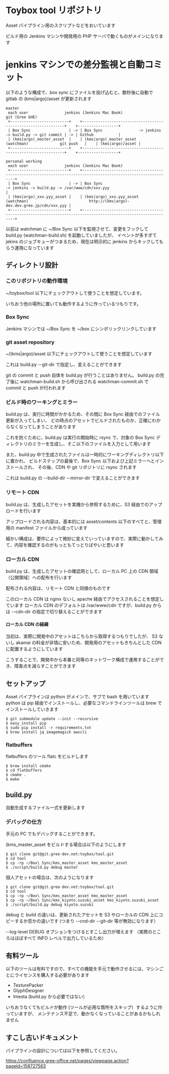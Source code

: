 # Toybox tool リポジトリ

Asset パイプライン用のスクリプトなどをおいています

ビルド用の Jenkins マシンや開発用の PHP サーバで動くものがメインになります

# jenkins マシンでの差分監視と自動コミット
以下のような構成で、box sync にファイルを投げ込むと、数秒後に自動で gitlab の (kms|argo)/asset が更新されます

```
master
 each user                jenkins (Jenkins Mac Book)                                    git (Gree GHE)
 +--------------------------+    +--------------------------------------------------------------+    +------------------+
 | Box Sync                 | -> | Box Sync                -> jenkins -> build.py -> git commit | -> | Github           |
 | (kms|argo)_master_asset  |    | (kms|argo)_master_asset   (watchman)              git push   |    | (kms|argo)/asset |
 +--------------------------+    +--------------------------------------------------------------+    +------------------+

personal working
 each user                jenkins (Jenkins Mac Book)
 +--------------------------+    +--------------------------------------------------------------------------------------------------------------+
 | Box Sync                 | -> | Box Sync                             -> jenkins -> build.py -> /var/www/cdn/xxx.yyy                          |
 | (kms|argo)_xxx.yyy_asset |    | (kms|argo)_xxx.yyy_asset  (watchman)                           http://(kms|argo)-dev.dev.gree.jp/cdn/xxx.yyy |
 +--------------------------+    +--------------------------------------------------------------------------------------------------------------+
```

以前は watchman に ~/Box Sync 以下を監視させて、変更をフックして build.py (watchman-build.sh) を起動していましたが、
イベントが多すぎて jekins のジョブキューがつまるため、現在は明示的に jenkins からキックしてもらう運用になっています

## ディレクトリ設計

### このリポジトリの動作環境
~/toybox/tool 以下にチェックアウトして使うことを想定しています。

いちおう他の場所に置いても動作するように作っているつもりです。

### Box Sync 
Jenkins マシンでは ~/Box Sync を ~/box にシンボリックリンクしています

### git asset repository
~/(kms|argo)/asset 以下にチェックアウトして使うことを想定しています

これは build.py --git-dir で指定し、変えることができます

git の commit と push 自体を build.py が行うことはありません。
build.py の完了後に watchman-build.sh から呼び出される watchman-commit.sh で commit と push が行われます

### ビルド時のワーキングとミラー
build.py は、実行に時間がかかるため、その間に Box Sync 経由でのファイル更新が入ってしまい、
どの時点のアセットでビルドされたものか、正確にわからなくなってしまうことがあります

これを防ぐために、build.py は実行の開始時に rsync で、対象の Box Sync ディレクトリのミラーを生成し、そこ以下のファイルを入力として用います

また、build.py 中で生成されたファイルは一時的にワーキングディレクトリ以下に置かれ、
ビルドステップの最後で、Box Sync 以下および上記ミラーへとインストールされ、
その後、CDN や git リポジトリに rsync されます

これは build.py の --build-dir --mirror-dir で変えることができます

### リモート CDN
build.py は、生成したアセットを実機から参照するために、S3 経由でのアップロードを行います

アップロードされる内容は、基本的には asset/contents 以下のすべてと、管理用の manifest ファイルから成っています

細かい構成は、要件によって微妙に変えていっていますので、実際に動かしてみて、内容を確認するのがもっともてっとりばやいと思います

### ローカル CDN
build.py は、生成したアセットの確認用として、ローカル PC 上の CDN 領域（公開領域）への配布を行います

配布される内容は、リモート CDN と同様のものです

このローカル CDN は  nginx ないし apache 経由でアクセスされることを想定しています
ローカル CDN のデフォルトは /var/www/cdn ですが、build.py からは --cdn-dir の指定で切り替えることができます

#### ローカル CDN の経緯
当初は、実際に開発中のアセットはこちらから取得するつもりでしたが、
S3 ないし akamai の料金が非情に安いため、開発用のアセットもきちんとした CDN に配置するようにしています

こうすることで、開発中から本番と同等のネットワーク構成で運用することができ、障害点を減らすことができます

## セットアップ
Asset パイプラインは python がメインで、サブで bash を用いています
python は pip 経由でインストールし、必要なコマンドラインツールは brew でインストールしていきます

```
$ git submodule update --init --recursive
$ easy_install pip
$ sudo pip install -r requirements.txt
$ brew install jq imagemagick awscli
```

### flatbuffers
flatbuffers のツール flatc をビルドします

```
$ brew install cmake
$ cd flatbuffers
$ cmake .
$ make
```

## build.py
自動生成するファイル一式を更新します

### デバッグの仕方
手元の PC でもデバッグすることができます。

(kms_master_asset をビルドする場合は以下のようにします

```
$ git clone git@git.gree-dev.net:toybox/tool.git
$ cd tool
$ cp -rp ~/Box\ Sync/kms_master_asset kms_master_asset
$ ./script/build.py debug master
```

個人アセットの場合は、次のようになります

```
$ git clone git@git.gree-dev.net:toybox/tool.git
$ cd tool
$ cp -rp ~/Box\ Sync/kms_master_asset kms_master_asset
$ cp -rp ~/Box\ Sync/kms_kiyoto.suzuki_asset kms_kiyoto.suzuki_asset
$ ./script/build.py debug kiyoto.suzuki
```

debug と build の違いは、更新されたアセットを S3 やローカルの CDN 上にコピーするか否かの違いです
(つまり --cnd-dir --git-dir 等が無効になります）

--log-level DEBUG オプションをつけるとすこし出力が増えます
（実際のところはほぼすべて INFO レベルで出力しているため）

## 有料ツール

以下のツールは有料ですので、すべての機能を手元で動作させるには、マシンごとにライセンスを購入する必要があります

- TexturePacker
- GlyphDesigner
- Imesta (build.py から必要ではない）

いちおうなくてもビルドが動作 (ツールが必用な箇所をスキップ）するように作っていますが、
メンテナンス不足で、動かなくなっていることがあるかもしれません

## すこし古いドキュメント
パイプラインの設計については以下を参照してください。

https://confluence.gree-office.net/pages/viewpage.action?pageId=158727563

